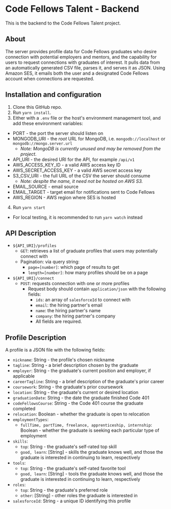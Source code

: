 # Code Fellows Talent - Backend

This is the backend to the Code Fellows Talent project.

## About

The server provides profile data for Code Fellows graduates who desire connection with potential employers and mentors, and the capability for users to request connections with graduates of interest. It pulls data from an automatically generated CSV file, parses it, and serves it as JSON. Using Amazon SES, it emails both the user and a designated Code Fellows account when connections are requested.

## Installation and configuration

1. Clone this GitHub repo.
2. Run `yarn install`.
3. Either with a `.env` file or the host's environment management tool, and add these environment variables:
  * PORT - the port the server should listen on
  * MONGODB_URI - the *root* URL for MongoDB, i.e. `mongodb://localhost` or `mongodb://mongo.server.url`
    * *Note: MongoDB is currently unused and may be removed from the project.*
  * API_URI - the desired URI for the API, for example `/api/v1`
  * AWS_ACCESS_KEY_ID - a valid AWS access key ID
  * AWS_SECRET_ACCESS_KEY - a valid AWS secret access key
  * S3_CSV_URI - the full URL of the CSV the server should consume
    * *Note: despite the name, it need not be hosted on AWS S3.*
  * EMAIL_SOURCE - email source
  * EMAIL_TARGET - target email for notifications sent to Code Fellows
  * AWS_REGION - AWS region where SES is hosted

4. Run `yarn start`
  * For local testing, it is recommended to run `yarn watch` instead

## API Description

* `${API_URI}/profiles`
  * `GET`: retrieves a list of graduate profiles that users may potentially connect with
  * Pagination: via query string:
    * `page=[number]`: which page of results to get
    * `length=[number]`: how many profiles should be on a page
* `${API_URI}/connect`
  * `POST`: requests connection with one or more profiles
    * Request body should contain `application/json` with the following fields:
      * `ids`: an array of `salesforceId` to connect with
      * `email`: the hiring partner's email
      * `name`: the hiring partner's name
      * `company`: the hiring partner's company
      * All fields are required.

## Profile Description

A profile is a JSON file with the following fields:

* `nickname`: String - the profile's chosen nickname
* `tagline`: String - a brief description chosen by the graduate
* `employer`: String - the graduate's current position and employer, if applicable
* `careerTagline`: String - a brief description of the graduate's prior career
* `coursework`: String - the graduate's prior coursework
* `location`: String - the graduate's current or desired location
* `graduationDate`: String - the date the graduate finished Code 401
* `codeFellowsCourse`: String - the Code 401 course the graduate completed
* `relocation`: Boolean - whether the graduate is open to relocation
* `employmentTypes`:
  * `fullTime, partTime, freelance, apprenticeship, internship`: Boolean - whether the graduate is seeking each particular type of employment
* `skills`:
  * `top`: String - the graduate's self-rated top skill
  * `good, learn`: [String] - skills the graduate knows well, and those the graduate is interested in continuing to learn, respectively
* `tools`:
  * `top`: String - the graduate's self-rated favorite tool
  * `good, learn`: [String] - tools the graduate knows well, and those the graduate is interested in continuing to learn, respectively
* `roles`:
  * `top`: String - the graduate's preferred role
  * `other`: [String] - other roles the graduate is interested in
* `salesforceId`: String - a unique ID identifying this profile
